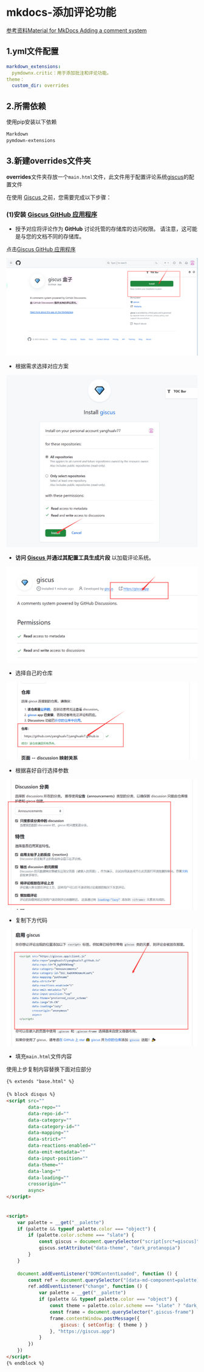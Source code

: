 # mkdocs-添加评论功能

[参考资料Material for MkDocs Adding a comment system](https://squidfunk.github.io/mkdocs-material/setup/adding-a-comment-system/)



## 1.yml文件配置

```yml
markdown_extensions:
  pymdownx.critic：用于添加批注和评论功能。
theme：
  custom_dir: overrides
```



## 2.所需依赖

使用pip安装以下依赖

```txt
Markdown
pymdown-extensions
```



## 3.新建overrides文件夹

**overrides**文件夹存放一个`main.html`文件，此文件用于配置评论系统[giscus](https://giscus.app/zh-CN)的配置文件

在使用 [Giscus ](https://giscus.app/)之前，您需要完成以下步骤：

### (1)**安装 [Giscus GitHub 应用程序 ](https://github.com/apps/giscus)**

- 授予对应将评论作为 **GitHub** 讨论托管的存储库的访问权限。 请注意，这可能是与您的文档不同的存储库。

点击[Giscus GitHub 应用程序 ](https://github.com/apps/giscus)

![image-20231108223322013](mkdocs-添加评论功能.assets/image-20231108223322013.png)

- 根据需求选择对应方案

![image-20231108223505045](mkdocs-添加评论功能.assets/image-20231108223505045.png)

- **访问 [Giscus ](https://giscus.app/)并通过其配置工具生成片段** 以加载评论系统。

![image-20231108223615824](mkdocs-添加评论功能.assets/image-20231108223615824.png)

- 选择自己的仓库

![image-20231108223847502](mkdocs-添加评论功能.assets/image-20231108223847502.png)

- 根据喜好自行选择参数

![image-20231108224003248](mkdocs-添加评论功能.assets/image-20231108224003248.png)

- 复制下方代码

![image-20231108224058719](mkdocs-添加评论功能.assets/image-20231108224058719.png)

- 填充`main.html`文件内容

使用上步复制内容替换下面对应部分

```html
{% extends "base.html" %}

{% block disqus %}
<script src=""
        data-repo=""
        data-repo-id=""
        data-category=""
        data-category-id=""
        data-mapping=""
        data-strict=""
        data-reactions-enabled=""
        data-emit-metadata=""
        data-input-position=""
        data-theme=""
        data-lang=""
        data-loading=""
        crossorigin=""
        async>
</script>
        

<script>
    var palette = __get("__palette")
    if (palette && typeof palette.color === "object") {
        if (palette.color.scheme === "slate") {
            const giscus = document.querySelector("script[src*=giscus]")
            giscus.setAttribute("data-theme", "dark_protanopia")
        }
    }

    document.addEventListener("DOMContentLoaded", function () {
        const ref = document.querySelector("[data-md-component=palette]")
        ref.addEventListener("change", function () {
            var palette = __get("__palette")
            if (palette && typeof palette.color === "object") {
                const theme = palette.color.scheme === "slate" ? "dark_protanopia" : "light_protanopia"
                const frame = document.querySelector(".giscus-frame")
                frame.contentWindow.postMessage({
                    giscus: { setConfig: { theme } }
                }, "https://giscus.app")
            }
        })
    })
</script>
{% endblock %}
```

